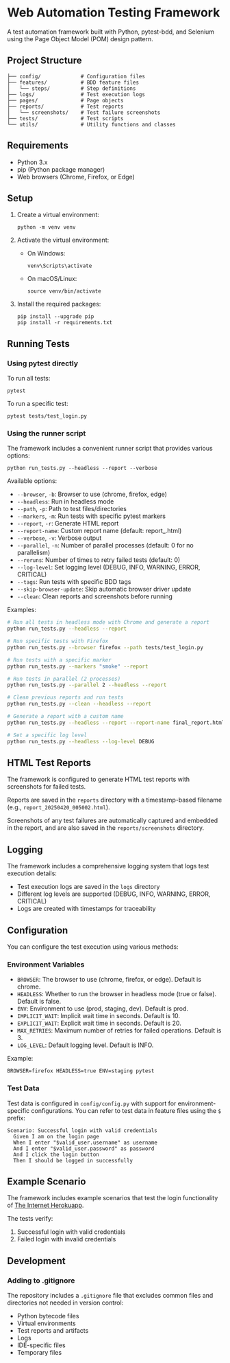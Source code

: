 # Web Automation Testing Framework

A test automation framework built with Python, pytest-bdd, and Selenium using the Page Object Model (POM) design pattern.

## Project Structure

```
├── config/             # Configuration files
├── features/           # BDD feature files
│   └── steps/          # Step definitions
├── logs/               # Test execution logs
├── pages/              # Page objects
├── reports/            # Test reports 
│   └── screenshots/    # Test failure screenshots
├── tests/              # Test scripts
└── utils/              # Utility functions and classes
```

## Requirements

- Python 3.x
- pip (Python package manager)
- Web browsers (Chrome, Firefox, or Edge)

## Setup

1. Create a virtual environment:
   ```
   python -m venv venv
   ```

2. Activate the virtual environment:
   - On Windows:
     ```
     venv\Scripts\activate
     ```
   - On macOS/Linux:
     ```
     source venv/bin/activate
     ```

3. Install the required packages:
   ```
   pip install --upgrade pip
   pip install -r requirements.txt
   ```

## Running Tests

### Using pytest directly

To run all tests:

```
pytest
```

To run a specific test:

```
pytest tests/test_login.py
```

### Using the runner script

The framework includes a convenient runner script that provides various options:

```
python run_tests.py --headless --report --verbose
```

Available options:

- `--browser`, `-b`: Browser to use (chrome, firefox, edge)
- `--headless`: Run in headless mode
- `--path`, `-p`: Path to test files/directories
- `--markers`, `-m`: Run tests with specific pytest markers
- `--report`, `-r`: Generate HTML report
- `--report-name`: Custom report name (default: report_<timestamp>.html)
- `--verbose`, `-v`: Verbose output
- `--parallel`, `-n`: Number of parallel processes (default: 0 for no parallelism)
- `--reruns`: Number of times to retry failed tests (default: 0)
- `--log-level`: Set logging level (DEBUG, INFO, WARNING, ERROR, CRITICAL)
- `--tags`: Run tests with specific BDD tags
- `--skip-browser-update`: Skip automatic browser driver update
- `--clean`: Clean reports and screenshots before running

Examples:

```bash
# Run all tests in headless mode with Chrome and generate a report
python run_tests.py --headless --report

# Run specific tests with Firefox
python run_tests.py --browser firefox --path tests/test_login.py

# Run tests with a specific marker
python run_tests.py --markers "smoke" --report

# Run tests in parallel (2 processes)
python run_tests.py --parallel 2 --headless --report

# Clean previous reports and run tests
python run_tests.py --clean --headless --report

# Generate a report with a custom name
python run_tests.py --headless --report --report-name final_report.html

# Set a specific log level
python run_tests.py --headless --log-level DEBUG
```

## HTML Test Reports

The framework is configured to generate HTML test reports with screenshots for failed tests.

Reports are saved in the `reports` directory with a timestamp-based filename (e.g., `report_20250420_005002.html`).

Screenshots of any test failures are automatically captured and embedded in the report, and are also saved in the `reports/screenshots` directory.

## Logging

The framework includes a comprehensive logging system that logs test execution details:

- Test execution logs are saved in the `logs` directory
- Different log levels are supported (DEBUG, INFO, WARNING, ERROR, CRITICAL)
- Logs are created with timestamps for traceability

## Configuration

You can configure the test execution using various methods:

### Environment Variables

- `BROWSER`: The browser to use (chrome, firefox, or edge). Default is chrome.
- `HEADLESS`: Whether to run the browser in headless mode (true or false). Default is false.
- `ENV`: Environment to use (prod, staging, dev). Default is prod.
- `IMPLICIT_WAIT`: Implicit wait time in seconds. Default is 10.
- `EXPLICIT_WAIT`: Explicit wait time in seconds. Default is 20.
- `MAX_RETRIES`: Maximum number of retries for failed operations. Default is 3.
- `LOG_LEVEL`: Default logging level. Default is INFO.

Example:
```
BROWSER=firefox HEADLESS=true ENV=staging pytest
```

### Test Data

Test data is configured in `config/config.py` with support for environment-specific configurations. You can refer to test data in feature files using the `$` prefix:

```gherkin
Scenario: Successful login with valid credentials
  Given I am on the login page
  When I enter "$valid_user.username" as username
  And I enter "$valid_user.password" as password
  And I click the login button
  Then I should be logged in successfully
```

## Example Scenario

The framework includes example scenarios that test the login functionality of [The Internet Herokuapp](http://the-internet.herokuapp.com/login).

The tests verify:
1. Successful login with valid credentials
2. Failed login with invalid credentials

## Development

### Adding to .gitignore

The repository includes a `.gitignore` file that excludes common files and directories not needed in version control:

- Python bytecode files
- Virtual environments
- Test reports and artifacts
- Logs
- IDE-specific files
- Temporary files 